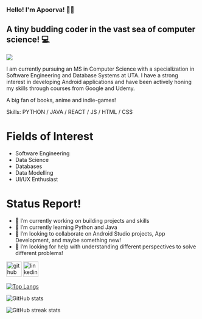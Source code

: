 ### Hello! I'm Apoorva! 👋🏻
## A tiny budding coder in the vast sea of computer science! 💻 

![](https://i.pinimg.com/originals/05/1e/7b/051e7b594fd55e187af69884b9723945.gif)

I am currently pursuing an MS in Computer Science with a specialization in Software Engineering and Database Systems at UTA. I have a strong interest in developing Android applications and have been actively honing my skills through courses from Google and Udemy. 

A big fan of books, anime and indie-games!

Skills: PYTHON / JAVA / REACT / JS / HTML / CSS

# Fields of Interest
-  Software Engineering
-  Data Science
-  Databases 
-  Data Modelling 
-  UI/UX Enthusiast

# Status Report! 
- 🔭 I’m currently working on building projects and skills 
- 🌱 I’m currently learning Python and Java 
- 👯 I’m looking to collaborate on Android Studio projects, App Development, and maybe something new! 
- 🤔 I’m looking for help with understanding different perspectives to solve different problems! 


[<img src='https://cdn.jsdelivr.net/npm/simple-icons@3.0.1/icons/github.svg' alt='github' height='40'>](https://github.com/apoorvamattewada)  [<img src='https://cdn2.iconfinder.com/data/icons/social-media-2285/512/1_Linkedin_unofficial_colored_svg-512.png' alt='linkedin' height='40'>](https://www.linkedin.com/in/www.linkedin.com/in/apoorva-siri-mattewada/)  

[![Top Langs](https://github-readme-stats.vercel.app/api/top-langs/?username=apoorvamattewada)](https://github.com/anuraghazra/github-readme-stats)

![GitHub stats](https://github-readme-stats.vercel.app/api?username=apoorvamattewada&show_icons=true&count_private=true)  

![GitHub streak stats](https://streak-stats.demolab.com/?user=apoorvamattewada)  

 
